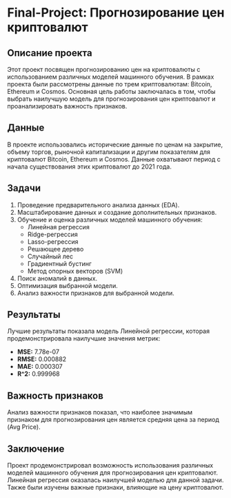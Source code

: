 # Final-Project: Прогнозирование цен криптовалют

## Описание проекта

Этот проект посвящен прогнозированию цен на криптовалюты с использованием различных моделей машинного обучения. В рамках проекта были рассмотрены данные по трем криптовалютам: Bitcoin, Ethereum и Cosmos. Основная цель работы заключалась в том, чтобы выбрать наилучшую модель для прогнозирования цен криптовалют и проанализировать важность признаков.

## Данные

В проекте использовались исторические данные по ценам на закрытие, объему торгов, рыночной капитализации и другим показателям для криптовалют Bitcoin, Ethereum и Cosmos. Данные охватывают период с начала существования этих криптовалют до 2021 года.

## Задачи

1. Проведение предварительного анализа данных (EDA).
2. Масштабирование данных и создание дополнительных признаков.
3. Обучение и оценка различных моделей машинного обучения:
   - Линейная регрессия
   - Ridge-регрессия
   - Lasso-регрессия
   - Решающее дерево
   - Случайный лес
   - Градиентный бустинг
   - Метод опорных векторов (SVM)
4. Поиск аномалий в данных.
5. Оптимизация выбранной модели.
6. Анализ важности признаков для выбранной модели.

## Результаты

Лучшие результаты показала модель Линейной регрессии, которая продемонстрировала наилучшие значения метрик:
- **MSE:** 7.78e-07
- **RMSE:** 0.000882
- **MAE:** 0.000307
- **R^2:** 0.999968

## Важность признаков

Анализ важности признаков показал, что наиболее значимым признаком для прогнозирования цен является средняя цена за период (Avg Price).

## Заключение

Проект продемонстрировал возможность использования различных моделей машинного обучения для прогнозирования цен криптовалют. Линейная регрессия оказалась наилучшей моделью для данной задачи. Также были изучены важные признаки, влияющие на цену криптовалют.